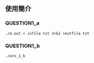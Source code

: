 ## 使用簡介
### QUESTION1_a
```
./a.out < infile.txt 2>&1 >outfile.txt  
```
### QUESTION1_b
```
./ans_1_b
```
